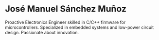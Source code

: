 # José Manuel Sánchez Muñoz

Proactive Electronics Engineer skilled in C/C++ firmware for microcontrollers. Specialized in embedded systems and low-power circuit design. Passionate about innovation.
